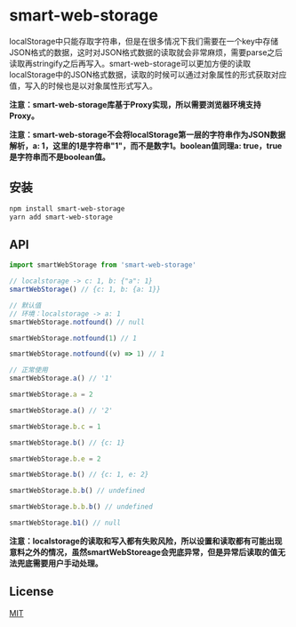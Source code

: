 # smart-web-storage

localStorage中只能存取字符串，但是在很多情况下我们需要在一个key中存储JSON格式的数据，这时对JSON格式数据的读取就会非常麻烦，需要parse之后读取再stringify之后再写入。smart-web-storage可以更加方便的读取localStorage中的JSON格式数据，读取的时候可以通过对象属性的形式获取对应值，写入的时候也是以对象属性形式写入。

**注意：smart-web-storage库基于Proxy实现，所以需要浏览器环境支持Proxy。**

**注意：smart-web-storage不会将localStorage第一层的字符串作为JSON数据解析，a: 1，这里的1是字符串"1"，而不是数字1。boolean值同理a: true，true是字符串而不是boolean值。**

## 安装

```sh
npm install smart-web-storage
yarn add smart-web-storage
```

## API

```javascript
import smartWebStorage from 'smart-web-storage'

// localstorage -> c: 1, b: {"a": 1}
smartWebStorage() // {c: 1, b: {a: 1}}

// 默认值
// 环境：localstorage -> a: 1
smartWebStorage.notfound() // null

smartWebStorage.notfound(1) // 1

smartWebStorage.notfound((v) => 1) // 1

// 正常使用
smartWebStorage.a() // '1'

smartWebStorage.a = 2

smartWebStorage.a() // '2'

smartWebStorage.b.c = 1

smartWebStorage.b() // {c: 1}

smartWebStorage.b.e = 2

smartWebStorage.b() // {c: 1, e: 2}

smartWebStorage.b.b() // undefined

smartWebStorage.b.b.b() // undefined

smartWebStorage.b1() // null
```

**注意：localstorage的读取和写入都有失败风险，所以设置和读取都有可能出现意料之外的情况，虽然smartWebStoreage会兜底异常，但是异常后读取的值无法兜底需要用户手动处理。**

## License

[MIT](LICENSE.md)